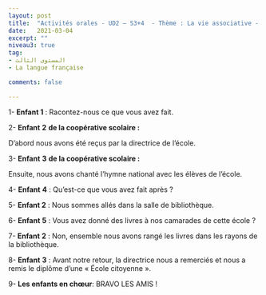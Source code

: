 ```yaml
---
layout: post
title:  "Activités orales - UD2 – S3+4  - Thème : La vie associative - Intitulé : Raconter un événement social."
date:   2021-03-04
excerpt: ""
niveau3: true
tag:
- المستوى الثالث 
- La langue française

comments: false

---
```




1- **Enfant 1** : Racontez-nous ce que vous avez fait.

2- **Enfant** **2** **de la coopérative scolaire :**

D’abord nous avons été reçus par la directrice de l’école.

3- **Enfant** **3** **de la coopérative scolaire :**

Ensuite, nous avons chanté l’hymne national avec les élèves de l’école.

4- **Enfant** **4** : Qu’est-ce que vous avez fait après ?

5- **Enfant 2** : Nous sommes allés dans la salle de bibliothèque.

6- **Enfant** **5** : Vous avez donné des livres à nos camarades de cette école ?

7- **Enfant** **2** : Non, ensemble nous avons rangé les livres dans les rayons de la bibliothèque.

8- **Enfant** **3** : Avant notre retour, la directrice nous a remerciés et nous a remis le diplôme d’une « École citoyenne ».

9- **Les enfants en chœur**: BRAVO LES AMIS !

